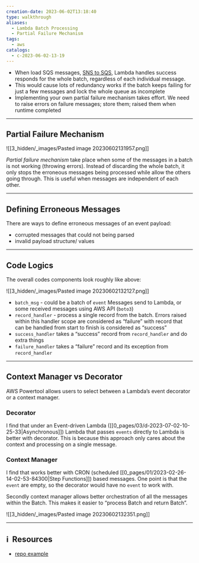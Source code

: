 ```yaml
---
creation-date: 2023-06-02T13:18:40
type: walkthrough
aliases:
  - Lambda Batch Processing
  - Partial Failure Mechanism
tags:
  - aws
catalogs:
  - c-2023-06-02-13-19
---
```


- When load SQS messages, [SNS to SQS](https://www.notion.so/SNS-to-SQS-a10fc4d461fe47ffb3ab1d1943450260?pvs=21), Lambda handles success responds for the whole batch, regardless of each individual message.
- This would cause lots of redundancy works if the batch keeps failing for just a few messages and lock the whole queue as incomplete
- Implementing your own partial failure mechanism takes effort. We need to raise errors on failure messages; store them; raised them when runtime completed

---
## Partial Failure Mechanism

![[3_hidden/_images/Pasted image 20230602131957.png]]

*Partial failure mechanism* take place when some of the messages in a batch is not working (throwing errors). Instead of discarding the whole batch, it only stops the erroneous messages being processed while allow the others going through. This is useful when messages are independent of each other.


---
## Defining Erroneous Messages

There are ways to define erroneous messages of an event payload:

- corrupted messages that could not being parsed
- invalid payload structure/ values

---
## Code Logics

The overall codes components look roughly like above:

![[3_hidden/_images/Pasted image 20230602132127.png]]

- `batch_msg` - could be a batch of `event` Messages send to Lambda, or some received messages using AWS API (`boto3`)
- `record_handler` - process a single record from the batch. Errors raised within this handler scope are considered as “failure” with record that can be handled from start to finish is considered as “success”
- `success_handler` takes a “success” record from `record_handler` and do extra things
- `failure_handler` takes a “failure” record and its exception from `record_handler`

---
## Context Manager vs Decorator

AWS Powertool allows users to select between a Lambda’s event decorator or a context manager.

### Decorator

I find that under an Event-driven Lambda ([[0_pages/03/d-2023-07-02-10-25-33|Asynchronous]]) Lambda that passes `events` directly to Lambda is better with decorator. This is because this approach only cares about the context and processing on a single message.

### Context Manager

I find that works better with CRON (scheduled [[0_pages/01/2023-02-26-14-02-53-84300|Step Functions]]) based messages. One point is that the `event` are empty, so the decorator would have no `event` to work with.

Secondly context manager allows better orchestration of all the messages within the Batch. This makes it easier to “process Batch and return Batch”.

![[3_hidden/_images/Pasted image 20230602132351.png]]

---
## ℹ️  Resources
- [repo example](https://github.com/tobytoyin/aws-python/tree/master/Lambda/lambda-batch-processing)
